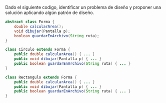 Dado el siguiente codigo, identificar un problema de diseño y proponer una solución aplicando algún patrón de diseño.

```java
abstract class Forma {
    double calcularArea();
    void dibujar(Pantalla p);
    boolean guardarEnArchivo(String ruta);
}

class Circulo extends Forma {
    public double calcularArea() { ... }
    public void dibujar(Pantalla p) { ... }
    public boolean guardarEnArchivo(String ruta) { ... }
}

class Rectangulo extends Forma {
    public double calcularArea() { ... }
    public void dibujar(Pantalla p) { ... }
    public boolean guardarEnArchivo(String ruta) { ... }
}
```
